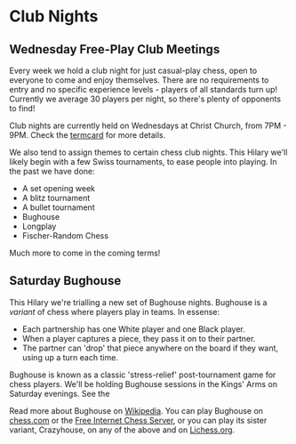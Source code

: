 # Club Nights

## Wednesday Free-Play Club Meetings

Every week we hold a club night for just casual-play chess, open to everyone to come and enjoy themselves. There are no requirements to entry and no specific experience levels - players of all standards turn up! Currently we average 30 players per night, so there's plenty of opponents to find!

Club nights are currently held on Wednesdays at Christ Church, from 7PM - 9PM.
Check the [termcard](/termcard?all=false&club-nights=true) for more details.

We also tend to assign themes to certain chess club nights. This Hilary we'll likely begin with a few Swiss tournaments, to ease people into playing. In the past we have done:

- A set opening week
- A blitz tournament
- A bullet tournament
- Bughouse
- Longplay
- Fischer-Random Chess

Much more to come in the coming terms!

## Saturday Bughouse

This Hilary we're trialling a new set of Bughouse nights. Bughouse is a *variant* of chess where players play in teams. In essense:

- Each partnership has one White player and one Black player.
- When a player captures a piece, they pass it on to their partner.
- The partner can 'drop' that piece anywhere on the board if they want, using up a turn each time.

Bughouse is known as a classic 'stress-relief' post-tournament game for chess players. We'll be holding Bughouse sessions in the Kings' Arms on Saturday evenings. See the 

Read more about Bughouse on [Wikipedia](https://en.wikipedia.org/wiki/Bughouse_chess). You can play Bughouse on [chess.com](https://chess.com) or the [Free Internet Chess Server](https://www.freechess.org/), or you can play its sister variant, Crazyhouse, on any of the above and on [Lichess.org](https://lichess.org).